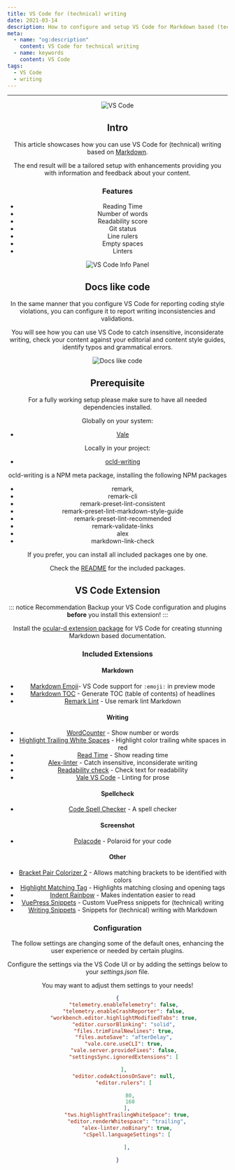 ```yaml
---
title: VS Code for (technical) writing
date: 2021-03-14
description: How to configure and setup VS Code for Markdown based (technical) writing
meta:
  - name: "og:description"
    content: VS Code for technical writing
  - name: keywords
    content: VS Code
tags:
  - VS Code
  - writing
---
```


<Header/>

---

<ImageEmbed caption="VS Code">
<img src="/vs-code-wip.png" alt="VS Code" />
</ImageEmbed>

## Intro

This article showcases how you can use VS Code for (technical) writing based on [Markdown](https://en.wikipedia.org/wiki/Markdown).

The end result will be a tailored setup with enhancements providing you with information and feedback about your content.

### Features

- Reading Time
- Number of words
- Readability score
- Git status
- Line rulers
- Empty spaces
- Linters

<ImageEmbed caption="VS Code Info Panel">
<img src="/vs-code-content-info.png" alt="VS Code Info Panel" />
</ImageEmbed>

## Docs like code

In the same manner that you configure VS Code for reporting coding style violations, you can configure it to report writing inconsistencies and validations.

You will see how you can use VS Code to catch insensitive, inconsiderate writing,
check your content against your editorial and content style guides, identify typos and grammatical errors.

<ImageEmbed caption="Docs like code">
<img src="/dac2.png" alt="Docs like code" />
</ImageEmbed>

## Prerequisite


For a fully working setup please make sure to have all needed dependencies installed.

Globally on your system:

- [Vale](https://docs.errata.ai/vale/about "Link to Vale website")

Locally in your project:

- [ocld-writing](https://www.npmjs.com/package/ocld-writing "Link to ocld-writing on NPM")

ocld-writing is a NPM meta package, installing the following NPM packages

- remark,
- remark-cli
- remark-preset-lint-consistent
- remark-preset-lint-markdown-style-guide
- remark-preset-lint-recommended
- remark-validate-links
- alex
- markdown-link-check

If you prefer, you can install all included packages one by one.

Check the [README](https://github.com/ocular-d/ocld-writing/blob/master/README.md "Link to ocld-writing README on GitHub") for the included packages.

## VS Code Extension

::: notice Recommendation
Backup your VS Code configuration and plugins **before** you install this extension!
:::

Install the [ocular-d extension package](https://marketplace.visualstudio.com/items?itemName=ocular-d.writing-extension-pack)
for VS Code for creating stunning Markdown based documentation.

### Included Extensions

#### Markdown

- [Markdown Emoji](https://marketplace.visualstudio.com/items?itemName=bierner.markdown-emoji "Link to MD emoji extension")- VS Code support for `:emoji:` in preview mode
- [Markdown TOC](https://marketplace.visualstudio.com/items?itemName=AlanWalk.markdown-toc "Link to MD toc extension") - Generate TOC (table of contents) of headlines
- [Remark Lint](https://marketplace.visualstudio.com/items?itemName=drewbourne.vscode-remark-lint "Link to remark lint extension") - Use remark lint Markdown
#### Writing

- [WordCounter](https://marketplace.visualstudio.com/items?itemName=kirozen.wordcounter "Link to word count extension") - Show number or words
- [Highlight Trailing White Spaces](https://marketplace.visualstudio.com/items?itemName=ybaumes.highlight-trailing-white-spaces "Link to trailing spaces extension") - Highlight color trailing white spaces in red
- [Read Time](https://marketplace.visualstudio.com/items?itemName=johnpapa.read-time "Link to read time extension") - Show reading time
- [Alex-linter](https://marketplace.visualstudio.com/items?itemName=TLahmann.alex-linter&utm_source=VSCode.pro&utm_campaign=AhmadAwais "Link to extension") - Catch insensitive, inconsiderate writing
- [Readability check](https://marketplace.visualstudio.com/items?itemName=jemcclin.readabilitycheck "Link to extension") - Check text for readability
- [Vale VS Code](https://marketplace.visualstudio.com/items?itemName=errata-ai.vale-server "Link to extension") - Linting for prose

#### Spellcheck

- [Code Spell Checker](https://marketplace.visualstudio.com/items?itemName=streetsidesoftware.code-spell-checker "Link to code spell checker extension") - A spell checker

#### Screenshot

- [Polacode](https://marketplace.visualstudio.com/items?itemName=pnp.polacode "Link to polacode extension") - Polaroid for your code

#### Other

- [Bracket Pair Colorizer 2](https://marketplace.visualstudio.com/items?itemName=CoenraadS.bracket-pair-colorizer-2 "Link to bracket colorizer extension") - Allows matching brackets to be identified with colors
- [Highlight Matching Tag](https://marketplace.visualstudio.com/items?itemName=vincaslt.highlight-matching-tag "Link to matching tag extension") - Highlights matching closing and opening tags
- [Indent Rainbow](https://marketplace.visualstudio.com/items?itemName=oderwat.indent-rainbow "Link to indent extension") - Makes indentation easier to read
- [VuePress Snippets](https://marketplace.visualstudio.com/items?itemName=ocular-d.vuepress-snippets "Link to extension") - Custom VuePress snippets for (technical) writing
- [Writing Snippets](https://marketplace.visualstudio.com/items?itemName=ocular-d.writing "Link to extension") - Snippets for (technical) writing with Markdown

### Configuration

The follow settings are changing some of the default ones, enhancing the user experience
or needed by certain plugins.

Configure the settings via the VS Code UI or by adding the settings below to your *settings.json* file.

You may want to adjust them settings to your needs!

```json
{
    "telemetry.enableTelemetry": false,
    "telemetry.enableCrashReporter": false,
    "workbench.editor.highlightModifiedTabs": true,
    "editor.cursorBlinking": "solid",
    "files.trimFinalNewlines": true,
    "files.autoSave": "afterDelay",
    "vale.core.useCLI": true,
    "vale.server.provideFixes": false,
    "settingsSync.ignoredExtensions": [

    ],
    "editor.codeActionsOnSave": null,
    "editor.rulers": [

        80,
        160
      ],
      "tws.highlightTrailingWhiteSpace": true,
      "editor.renderWhitespace": "trailing",
      "alex-linter.noBinary": true,
      "cSpell.languageSettings": [

      ],

}
```
